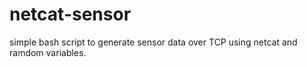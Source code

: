 # netcat-sensor
simple bash script to generate sensor data over TCP using netcat and ramdom variables.
